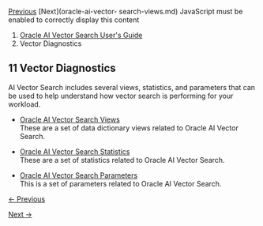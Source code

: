 [Previous](supported-clients-and-languages.md) [Next](oracle-ai-vector-
search-views.md) JavaScript must be enabled to correctly display this
content

  1. [Oracle AI Vector Search User's Guide](index.md)
  2. Vector Diagnostics

## 11 Vector Diagnostics

AI Vector Search includes several views, statistics, and parameters that can
be used to help understand how vector search is performing for your workload.

  * [Oracle AI Vector Search Views](oracle-ai-vector-search-views.md)  
These are a set of data dictionary views related to Oracle AI Vector Search.

  * [Oracle AI Vector Search Statistics](oracle-ai-vector-search-statistics.md)  
These are a set of statistics related to Oracle AI Vector Search.

  * [Oracle AI Vector Search Parameters](oracle-ai-vector-search-parameters.md)  
This is a set of parameters related to Oracle AI Vector Search.


[← Previous](supported-clients-and-languages.md)

[Next →](oracle-ai-vector-search-views.md)
